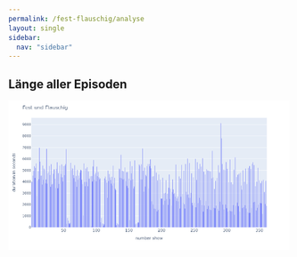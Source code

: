 ```yaml
---
permalink: /fest-flauschig/analyse
layout: single
sidebar:
  nav: "sidebar"
---
```


## Länge aller Episoden

![Länge Episoden "Fest und Flauschig"](../../img/ff_duration.png)